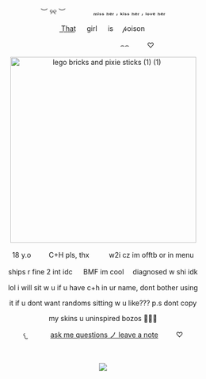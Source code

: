 <p align="center"> ︶ ୨୧ ︶　　　　ₘᵢₛₛ ₕₑᵣ , ₖᵢₛₛ ₕₑᵣ , ₗₒᵥₑ ₕₑᵣ

<p align="center"> T͟h͟a͟t͟ 　  girl 　  is　   𝓅oison


<p align="center">　　　　　   　 　　　   ⌢⌢       　 　♡  　 

 <p align="center">
<img width="375" height="375" alt="lego bricks and pixie sticks (1) (1)" src="https://github.com/user-attachments/assets/c6b607d2-dfd9-4ced-841b-d713418d20b1" />


 <p align="center">
18 y.o   　  　C+H pls, thx  　  　  w2i cz im offtb or in menu

 <p align="center"> ships r fine 2 int idc 　  BMF im cool　   diagnosed w shi idk

 <p align="center"> lol i will sit w u if u have c+h in ur name, dont bother using

 <p align="center"> it if u dont want randoms sitting w u like??? p.s dont copy 

 <p align="center"> my skins u uninspired bozos 🤣🤣🤣 


<p align="center">
𐔌　　　
  <a href="https://illusioncarnival.atabook.org">ask me questions ノ leave a note</a>
 　　 ♡　　 
 </b><br> 
 
　　　 　　　 　　  <p align="center"> ![](https://komarev.com/ghpvc/?username=luvfawn&label=ℬambi++visits+ꕀ+++&color=B06C65) 
